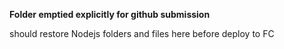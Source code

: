 **Folder emptied explicitly for github submission**

should restore Nodejs folders and files here before deploy to FC
